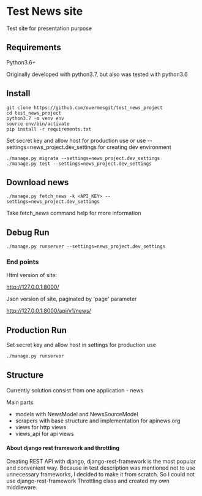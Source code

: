 # Test News site

Test site for presentation purpose

## Requirements
Python3.6+

Originally developed with python3.7, but also was tested with python3.6

## Install
```
git clone https://github.com/overmesgit/test_news_project
cd test_news_project
python3.7 -m venv env
source env/bin/activate
pip install -r requirements.txt
```
Set secret key and allow host for production use or 
use --settings=news_project.dev_settings for creating dev environment
```
./manage.py migrate --settings=news_project.dev_settings
./manage.py test --settings=news_project.dev_settings
```
## Download news
```
./manage.py fetch_news -k <API_KEY> --settings=news_project.dev_settings
```
Take fetch_news command help for more information

## Debug Run
```
./manage.py runserver --settings=news_project.dev_settings
```
### End points
Html version of site:

http://127.0.0.1:8000/

Json version of site, paginated by 'page' parameter

http://127.0.0.1:8000/api/v1/news/

## Production Run
Set secret key and allow host in settings for production use
```
./manage.py runserver
```

## Structure
####
Currently solution consist from one application - news

Main parts:

- models with NewsModel and NewsSourceModel
- scrapers with base structure and implementation for apinews.org
- views for http views
- views_api for api views

#### About django rest framework and throttling
Creating REST API with django, django-rest-framework is the most popular and convenient way.
Because in test description was mentioned not to use unnecessary frameworks, 
I decided to make it from scratch. So I could not use django-rest-framework Throttling class and 
created my own middleware.
